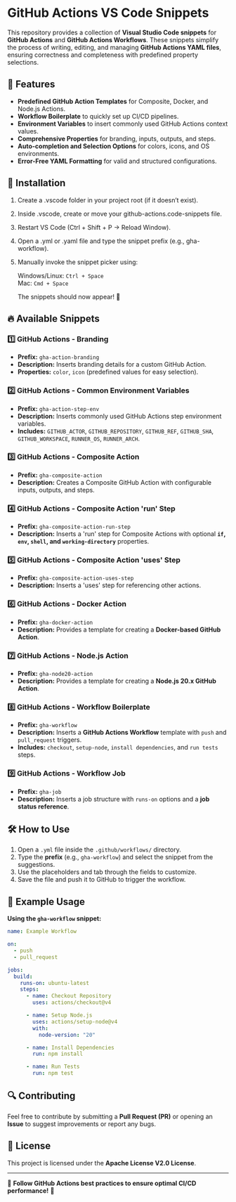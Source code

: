 # GitHub Actions VS Code Snippets

This repository provides a collection of **Visual Studio Code snippets** for **GitHub Actions** and **GitHub Actions Workflows**. These snippets simplify the process of writing, editing, and managing **GitHub Actions YAML files**, ensuring correctness and completeness with predefined property selections.

## 🚀 Features

- **Predefined GitHub Action Templates** for Composite, Docker, and Node.js Actions.
- **Workflow Boilerplate** to quickly set up CI/CD pipelines.
- **Environment Variables** to insert commonly used GitHub Actions context values.
- **Comprehensive Properties** for branding, inputs, outputs, and steps.
- **Auto-completion and Selection Options** for colors, icons, and OS environments.
- **Error-Free YAML Formatting** for valid and structured configurations.

## 📌 Installation

1. Create a .vscode folder in your project root (if it doesn’t exist).
2. Inside .vscode, create or move your github-actions.code-snippets file.
3. Restart VS Code (Ctrl + Shift + P → Reload Window).
5. Open a .yml or .yaml file and type the snippet prefix (e.g., gha-workflow).
6. Manually invoke the snippet picker using:

    Windows/Linux: `Ctrl + Space`  
    Mac: `Cmd + Space`  

   The snippets should now appear! 🎉
   
## 🔥 Available Snippets

### 1️⃣ GitHub Actions - Branding

- **Prefix:** `gha-action-branding`
- **Description:** Inserts branding details for a custom GitHub Action.
- **Properties:** `color`, `icon` (predefined values for easy selection).

### 2️⃣ GitHub Actions - Common Environment Variables

- **Prefix:** `gha-action-step-env`
- **Description:** Inserts commonly used GitHub Actions step environment variables.
- **Includes:** `GITHUB_ACTOR`, `GITHUB_REPOSITORY`, `GITHUB_REF`, `GITHUB_SHA`, `GITHUB_WORKSPACE`, `RUNNER_OS`, `RUNNER_ARCH`.

### 3️⃣ GitHub Actions - Composite Action

- **Prefix:** `gha-composite-action`
- **Description:** Creates a Composite GitHub Action with configurable inputs, outputs, and steps.

### 4️⃣ GitHub Actions - Composite Action 'run' Step

- **Prefix:** `gha-composite-action-run-step`
- **Description:** Inserts a 'run' step for Composite Actions with optional **`if`, `env`, `shell`, and `working-directory`** properties.

### 5️⃣ GitHub Actions - Composite Action 'uses' Step

- **Prefix:** `gha-composite-action-uses-step`
- **Description:** Inserts a 'uses' step for referencing other actions.

### 6️⃣ GitHub Actions - Docker Action

- **Prefix:** `gha-docker-action`
- **Description:** Provides a template for creating a **Docker-based GitHub Action**.

### 7️⃣ GitHub Actions - Node.js Action

- **Prefix:** `gha-node20-action`
- **Description:** Provides a template for creating a **Node.js 20.x GitHub Action**.

### 8️⃣ GitHub Actions - Workflow Boilerplate

- **Prefix:** `gha-workflow`
- **Description:** Inserts a **GitHub Actions Workflow** template with `push` and `pull_request` triggers.
- **Includes:** `checkout`, `setup-node`, `install dependencies`, and `run tests` steps.

### 9️⃣ GitHub Actions - Workflow Job

- **Prefix:** `gha-job`
- **Description:** Inserts a job structure with `runs-on` options and a **job status reference**.

## 🛠 How to Use

1. Open a `.yml` file inside the `.github/workflows/` directory.
2. Type the **prefix** (e.g., `gha-workflow`) and select the snippet from the suggestions.
3. Use the placeholders and tab through the fields to customize.
4. Save the file and push it to GitHub to trigger the workflow.

## 📖 Example Usage

**Using the `gha-workflow` snippet:**

```yaml
name: Example Workflow

on:
  - push
  - pull_request

jobs:
  build:
    runs-on: ubuntu-latest
    steps:
      - name: Checkout Repository
        uses: actions/checkout@v4

      - name: Setup Node.js
        uses: actions/setup-node@v4
        with:
          node-version: "20"

      - name: Install Dependencies
        run: npm install

      - name: Run Tests
        run: npm test
```

## 🔍 Contributing

Feel free to contribute by submitting a **Pull Request (PR)** or opening an **Issue** to suggest improvements or report any bugs.

## 🎯 License

This project is licensed under the **Apache License V2.0 License**.

---

📢 **Follow GitHub Actions best practices to ensure optimal CI/CD performance!** 🚀
